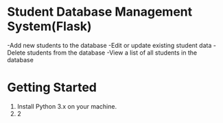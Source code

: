 # Student Database Management System(Flask)
-Add new students to the database
-Edit or update existing student data
-Delete students from the database
-View a list of all students in the database

# Getting Started
1. Install Python 3.x on your machine.
2. 2
